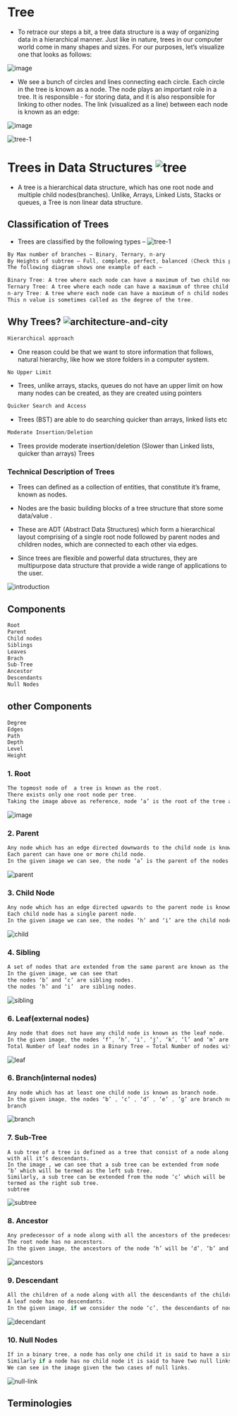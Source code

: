 # Tree

- To retrace our steps a bit, a tree data structure is a way of organizing data in a hierarchical manner. Just like in nature, trees in our computer world come in 
 many shapes and sizes. For our purposes, let’s visualize one that looks as follows:

![image](https://github.com/user-attachments/assets/a8b1207d-c663-4e72-887c-402a6fd0a99c)


- We see a bunch of circles and lines connecting each circle. Each circle in the tree is known as a node. The node plays an important role in a tree. It is 
 responsible - for storing data, and it is also responsible for linking to other nodes. The link (visualized as a line) between each node is known as an edge:

![image](https://github.com/user-attachments/assets/37747cea-6871-40d6-91a7-cb535a2c20a6)


![tree-1](https://github.com/user-attachments/assets/cd422347-6d1c-4ec7-96bf-f902f62fbd85)

# Trees in Data Structures     ![tree](https://github.com/user-attachments/assets/d0a72a05-e5bf-42ed-aae6-5bb0708268d9)

- A tree is a hierarchical data structure, which has one root node and multiple child nodes(branches). Unlike, Arrays, Linked Lists, Stacks or queues, a Tree is non 
  linear data structure.



## Classification of Trees
- Trees are classified by the following types – ![tree-1](https://github.com/user-attachments/assets/8bbf1b60-cf17-48dd-a61c-2288d0317c30)

```c
By Max number of branches – Binary, Ternary, n-ary
By Heights of subtree – Full, complete, perfect, balanced (Check this page)
The following diagram shows one example of each –

Binary Tree: A tree where each node can have a maximum of two child nodes
Ternary Tree: A tree where each node can have a maximum of three child nodes
n-ary Tree: A tree where each node can have a maximum of n child nodes
This n value is sometimes called as the degree of the tree.

```

## Why Trees?   ![architecture-and-city](https://github.com/user-attachments/assets/6fc0b239-ad32-40fd-a9b2-51a2d6f7d23d)

```c
Hierarchical approach
```
- One reason could be that we want to store information that follows, natural hierarchy, like how we store folders in a computer system.
```c
No Upper Limit
```
- Trees, unlike arrays, stacks, queues do not have an upper limit on how many nodes can be created, as they are created using pointers
```c
Quicker Search and Access
```
- Trees (BST) are able to do searching quicker than arrays, linked lists etc
```c
Moderate Insertion/Deletion
```
- Trees provide moderate insertion/deletion (Slower than Linked lists, quicker than arrays)
 Trees

### Technical Description of Trees  

- Trees can defined as a collection of  entities, that constitute it’s frame, known as nodes.
- Nodes are the basic building blocks of a tree structure that store some data/value .
- These are  ADT (Abstract Data Structures) which form a hierarchical layout comprising of a single root node followed by parent nodes and children nodes, which 
 are connected to each other via edges.

- Since trees are flexible and powerful data structures, they are multipurpose data structure that provide a wide range of applications to the user.

![introduction](https://github.com/user-attachments/assets/dcb9501b-6494-4cfe-9aa5-ab8f17027386)


## Components
```c
Root
Parent
Child nodes
Siblings
Leaves
Brach
Sub-Tree
Ancestor
Descendants
Null Nodes
```
## other Components
```c
Degree
Edges
Path
Depth
Level
Height
```

### 1. Root  


```c
The topmost node of  a tree is known as the root.
There exists only one root node per tree.
Taking the image above as reference, node ‘a’ is the root of the tree as shown here.

```
![image](https://github.com/user-attachments/assets/1056facf-9094-4ed5-8a9f-931101a38666)
### 2. Parent

```c
Any node which has an edge directed downwards to the child node is known as parent node.
Each parent can have one or more child node.
In the given image we can see, the node ‘a’ is the parent of the nodes ‘b’ and ‘c’.
```
 ![parent](https://github.com/user-attachments/assets/43b17fda-0b6d-47f3-ad93-62ef9bcd2645)
 
### 3. Child Node
```c
Any node which has an edge directed upwards to the parent node is known as child node.
Each child node has a single parent node.
In the given image we can see, the nodes ‘h’ and ‘i’ are the child nodes of the node ‘d’.
```
![child](https://github.com/user-attachments/assets/6e4ef546-794a-4065-bf55-b169dcd523f1)

### 4. Sibling
```c
A set of nodes that are extended from the same parent are known as the siblings.
In the given image, we can see that
the nodes ‘b’ and ‘c’ are sibling nodes. 
the nodes ‘h’ and ‘i’  are sibling nodes.
```
![sibling](https://github.com/user-attachments/assets/28e7cbc4-e3ea-42a6-8146-4a7b831b6969)

### 6. Leaf(external nodes)
```c
Any node that does not have any child node is known as the leaf node.
In the given image, the nodes ‘f’, ‘h’, ‘i’, ‘j’, ‘k’, ‘l’ and ‘m’ are leaf nodes since these nodes are terminal and have no further child nodes.
Total Number of leaf nodes in a Binary Tree = Total Number of nodes with 2 children + 1
```
![leaf](https://github.com/user-attachments/assets/e4e75d16-25d5-43e2-980e-2dd8b466f1d2)


### 6. Branch(internal nodes)
```c
Any node which has at least one child node is known as branch node.
In the given image, the nodes ‘b’ , ‘c’ , ‘d’ , ‘e’ , ‘g’ are branch nodes since each of these nodes extend further to their respective children.
branch
```
![branch](https://github.com/user-attachments/assets/f6df24e3-02df-4c3d-aa57-eaa972843924)


### 7. Sub-Tree
```
A sub tree of a tree is defined as a tree that consist of a node along with all it’s descendants.
In the image , we can see that a sub tree can be extended from node ‘b’ which will be termed as the left sub tree.
Similarly, a sub tree can be extended from the node ‘c’ which will be termed as the right sub tree. 
subtree
```
![subtree](https://github.com/user-attachments/assets/34d81ad5-b823-4b42-a29b-cffe17f95b47)

### 8. Ancestor
```c
Any predecessor of a node along with all the ancestors of the predecessor of that node is known is as the ancestor.
The root node has no ancestors.
In the given image, the ancestors of the node ‘h’ will be ‘d’, ‘b’ and ‘a’.

```
![ancestors](https://github.com/user-attachments/assets/7e0259ae-838a-4362-9edb-554adddc2bd8)

### 9. Descendant
```c
All the children of a node along with all the descendants of the children of a node is known as descendant.
A leaf node has no descendants.
In the given image, if we consider the node ‘c’, the descendants of node ‘c’ will be nodes ‘f’ , ‘g’ , ‘l’ and ‘m’ .
```
![decendant](https://github.com/user-attachments/assets/4f4e1eeb-a848-4776-8103-77dd0bf95869)

### 10. Null Nodes
```c
If in a binary tree, a node has only one child it is said to have a single null link.
Similarly if a node has no child node it is said to have two null links.
We can see in the image given the two cases of null links.
```
![null-link](https://github.com/user-attachments/assets/24116652-d620-41ec-be0c-88d3f385efac)

## Terminologies


